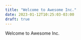 ```yaml
---
title: "Welcome to Awesome Inc."
date: 2023-01-12T10:25:03-03:00
draft: true
---
```


Welcome to Awesome Inc.